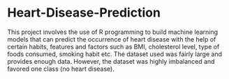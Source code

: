 # Heart-Disease-Prediction
This project involves the use of R programming to build machine learning models that can predict the occurrence of heart disease with the help of certain habits, features and factors such as BMI, cholesterol level, type of foods consumed, smoking habit etc.  The dataset used was fairly large and provides enough data. However, the dataset was highly imbalanced and favored one class (no heart disease).
